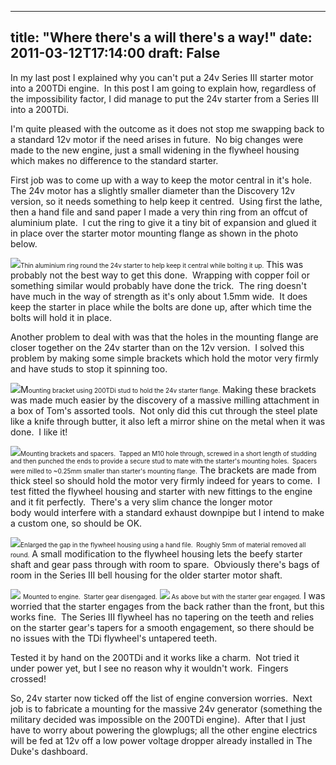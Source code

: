 
---
title: "Where there's a will there's a way!"
date: 2011-03-12T17:14:00
draft: False
---

In my last post I explained why you can't put a 24v Series III starter motor into a 200TDi engine.  In this post I am going to explain how, regardless of the impossibility factor, I did manage to put the 24v starter from a Series III into a 200TDi.

I'm quite pleased with the outcome as it does not stop me swapping back to a standard 12v motor if the need arises in future.  No big changes were made to the new engine, just a small widening in the flywheel housing which makes no difference to the standard starter.

First job was to come up with a way to keep the motor central in it's hole.  The 24v motor has a slightly smaller diameter than the Discovery 12v version, so it needs something to help keep it centred.  Using first the lathe, then a hand file and sand paper I made a very thin ring from an offcut of aluminium plate.  I cut the ring to give it a tiny bit of expansion and glued it in place over the starter motor mounting flange as shown in the photo below.

<a href="https://lh4.googleusercontent.com/-33DzPGx_ad8/TXujgVVHcDI/AAAAAAAACQw/w9s4Z8GF0N4/s1600/IMG_5686.JPG"><img src="https://lh4.googleusercontent.com/-33DzPGx_ad8/TXujgVVHcDI/AAAAAAAACQw/w9s4Z8GF0N4/s320/IMG_5686.JPG"/></a><span style="font-size: x-small;">Thin aluminium ring round the 24v starter to help keep it central while bolting it up.</span>
This was probably not the best way to get this done.  Wrapping with copper foil or something similar would probably have done the trick.  The ring doesn't have much in the way of strength as it's only about 1.5mm wide.  It does keep the starter in place while the bolts are done up, after which time the bolts will hold it in place.

Another problem to deal with was that the holes in the mounting flange are closer together on the 24v starter than on the 12v version.  I solved this problem by making some simple brackets which hold the motor very firmly and have studs to stop it spinning too.

<a href="https://lh4.googleusercontent.com/-uNYOqlPe1_Y/TXujfNKo1wI/AAAAAAAACQo/hqV6ACtxOtM/s1600/IMG_5677.JPG"><img src="https://lh4.googleusercontent.com/-uNYOqlPe1_Y/TXujfNKo1wI/AAAAAAAACQo/hqV6ACtxOtM/s320/IMG_5677.JPG"/></a>M<span style="font-size: x-small;">ounting bracket using 200TDi stud to hold the 24v starter flange.</span>
Making these brackets was made much easier by the discovery of a massive milling attachment in a box of Tom's assorted tools.  Not only did this cut through the steel plate like a knife through butter, it also left a mirror shine on the metal when it was done.  I like it!

<a href="https://lh4.googleusercontent.com/-ytIA798XJoI/TXujfl0iP2I/AAAAAAAACQs/iITKwFV-pLs/s1600/IMG_5683.JPG"><img src="https://lh4.googleusercontent.com/-ytIA798XJoI/TXujfl0iP2I/AAAAAAAACQs/iITKwFV-pLs/s320/IMG_5683.JPG"/></a><span style="font-size: x-small;">Mounting brackets and spacers.  Tapped an M10 hole through, screwed in a short length of studding and then punched the ends to provide a secure stud to mate with the starter's mounting holes.  Spacers were milled to ~0.25mm smaller than starter's mounting flange.</span>
The brackets are made from thick steel so should hold the motor very firmly indeed for years to come.  I test fitted the flywheel housing and starter with new fittings to the engine and it fit perfectly.  There's a very slim chance the longer motor body would interfere with a standard exhaust downpipe but I intend to make a custom one, so should be OK.  

<a href="https://lh4.googleusercontent.com/-BRLqxKtKu94/TXujg1UZU5I/AAAAAAAACQ0/8-ZMbpVnHB0/s1600/IMG_5690.JPG"><img src="https://lh4.googleusercontent.com/-BRLqxKtKu94/TXujg1UZU5I/AAAAAAAACQ0/8-ZMbpVnHB0/s320/IMG_5690.JPG"/></a><span style="font-size: x-small;">Enlarged the gap in the flywheel housing using a hand file.  Roughly 5mm of material removed all round.</span>
A small modification to the flywheel housing lets the beefy starter shaft and gear pass through with room to spare.  Obviously there's bags of room in the Series III bell housing for the older starter motor shaft.

<a href="https://lh3.googleusercontent.com/-KDy_qGo_eqI/TXujcAWPcgI/AAAAAAAACQc/l9tcyW0LOak/s1600/IMG_5669.JPG"><img src="https://lh3.googleusercontent.com/-KDy_qGo_eqI/TXujcAWPcgI/AAAAAAAACQc/l9tcyW0LOak/s320/IMG_5669.JPG"/></a> <span style="font-size: x-small;">Mounted to engine.  Starter gear disengaged.</span>
<a href="https://lh3.googleusercontent.com/-Mn0fGZmOWig/TXujdOJLYBI/AAAAAAAACQg/L5Q6gm5rF8w/s1600/IMG_5670.JPG"><img src="https://lh3.googleusercontent.com/-Mn0fGZmOWig/TXujdOJLYBI/AAAAAAAACQg/L5Q6gm5rF8w/s320/IMG_5670.JPG"/></a><span style="font-size: x-small;"> As above but with the starter gear engaged.</span>
I was worried that the starter engages from the back rather than the front, but this works fine.  The Series III flywheel has no tapering on the teeth and relies on the starter gear's tapers for a smooth engagement, so there should be no issues with the TDi flywheel's untapered teeth.

Tested it by hand on the 200TDi and it works like a charm.  Not tried it under power yet, but I see no reason why it wouldn't work.  Fingers crossed!

So, 24v starter now ticked off the list of engine conversion worries.  Next job is to fabricate a mounting for the massive 24v generator (something the military decided was impossible on the 200TDi engine).  After that I just have to worry about powering the glowplugs; all the other engine electrics will be fed at 12v off a low power voltage dropper already installed in The Duke's dashboard.
﻿